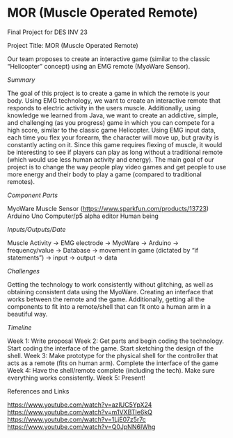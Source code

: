 # MOR (Muscle Operated Remote)
Final Project for DES INV 23

Project Title: MOR (Muscle Operated Remote)

Our team proposes to create an interactive game (similar to the classic “Helicopter” concept) using an EMG remote (MyoWare Sensor).

*Summary*

The goal of this project is to create a game in which the remote is your body. Using EMG technology, we want to create an interactive remote that responds to electric activity in the users muscle. Additionally, using knowledge we learned from Java, we want to create an addictive, simple, and challenging (as you progress) game in which you can compete for a high score, similar to the classic game Helicopter. Using EMG input data, each time you flex your forearm, the character will move up, but gravity is constantly acting on it. Since this game requires flexing of muscle, it would be interesting to see if players can play as long without a traditional remote (which would use less human activity and energy).
The main goal of our project is to change the way people play video games and get people to use more energy and their body to play a game (compared to traditional remotes).

*Component Parts*

MyoWare Muscle Sensor (https://www.sparkfun.com/products/13723)
Arduino Uno
Computer/p5 alpha editor
Human being

*Inputs/Outputs/Date*

Muscle Activity -> EMG electrode -> MyoWare ->  Arduino -> frequency/value -> Database -> movement in game (dictated by “if statements”)
-> input
-> output
-> data

*Challenges*

Getting the technology to work consistently without glitching, as well as obtaining consistent data using the MyoWare. Creating an interface that works between the remote and the game. Additionally, getting all the components to fit into a remote/shell that can fit onto a human arm in a beautiful way.

*Timeline*

Week 1: Write proposal
Week 2: Get parts and begin coding the technology. Start coding the interface of the game. Start sketching the design of the shell.
Week 3: Make prototype for the physical shell for the controller that acts as a remote (fits on human arm). Complete the interface of the game
Week 4: Have the shell/remote complete (including the tech). Make sure everything works consistently.
Week 5: Present!

References and Links

https://www.youtube.com/watch?v=azIUC5YpX24
https://www.youtube.com/watch?v=m1VXBTIe6kQ
https://www.youtube.com/watch?v=1LjE07z5r7c
https://www.youtube.com/watch?v=Q0JpNN6IWhg
